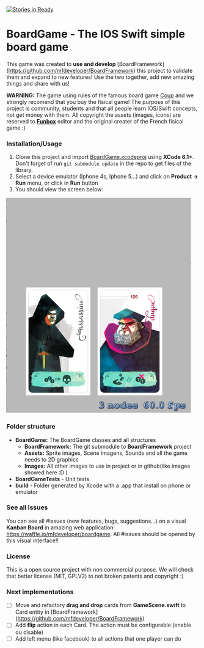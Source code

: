 [![Stories in Ready](https://badge.waffle.io/mfdeveloper/boardgame.png?label=ready&title=Ready)](https://waffle.io/mfdeveloper/boardgame)
# BoardGame - The IOS Swift simple board game

This game was created to **use and develop** [BoardFramework] (https://github.com/mfdeveloper/BoardFramework) 
this project to validate them and expand to new features! Use the two together, add new amazing things and share with us!

**WARNING:** The game using rules of the famous board game [Coup](http://funboxjogos.com/loja/jogos/coup) and we strongly recomend 
that you buy the fisical game! The purpose of this project is community, students and that all people learn IOS/Swift concepts, not get money with them. All
copyright the assets (images, icons) are reserved to **[Funbox](http://funboxjogos.com)** editor and the original creater of the French fisical game :)

### Installation/Usage

1. Clone this project and import [BoardGame.xcodeproj](https://github.com/mfdeveloper/BoardGame/tree/master/BoardGame.xcodeproj) using **XCode 6.1+**.  Don't forget of run `git submodule update` in the repo to get files of the library.
2. Select a device emulator (Iphone 4s, Iphone 5...) and click on **Product -> Run** menu, or click in **Run** button
3. You should view the screen below:

![First Screen](BoardGame/Images/board-first-screen.png)

### Folder structure

 - **BoardGame:** The BoardGame classes and all structures
      - **BoardFramework:** The git submodule to **BoardFramework** project
      - **Assets:** Sprite images, Scene imagens, Sounds and all the game needs to 2D graphics
      - **Images:** All other images to use in project or in github(like images showed here :D )
 - **BoardGameTests** - Unit tests
 - **build** - Folder generated by Xcode with a .app that install on phone or emulator

### See all Issues

You can see all #issues (new features, bugs, suggestions...) on a visual **Kanban Board** in amazing web application: https://waffle.io/mfdeveloper/boardgame. All #issues should be opened by this visual interface!!

### License

This is a open source project with non commercial purpose. We will check that better license (MIT, GPLV2) to
not broken patents and copyright :)

### Next implementations

- [ ] Move and refactory **drag and drop** cards from **GameScene.swift** to Card entity in [BoardFramework] (https://github.com/mfdeveloper/BoardFramework) 
- [ ] Add **flip** action in each Card. The action must be configurable (enable ou disable)
- [ ] Add left menu (like facebook) to all actions that one player can do

